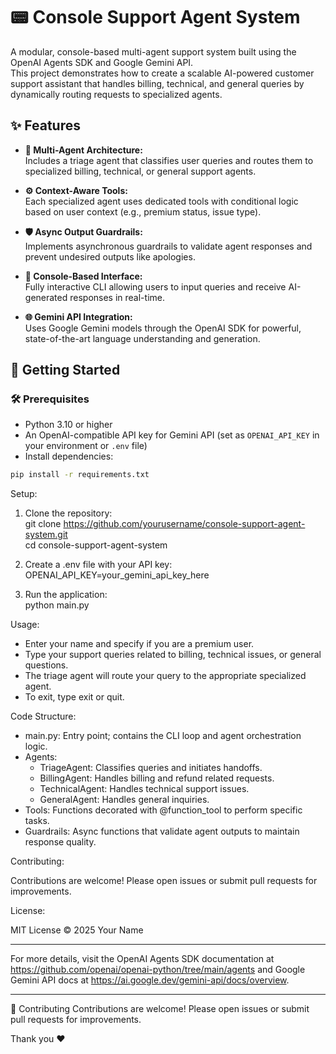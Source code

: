 # 📟 Console Support Agent System

A modular, console-based multi-agent support system built using the OpenAI Agents SDK and Google Gemini API.  
This project demonstrates how to create a scalable AI-powered customer support assistant that handles billing, technical, and general queries by dynamically routing requests to specialized agents.

## ✨ Features

- **🤖 Multi-Agent Architecture:**  
  Includes a triage agent that classifies user queries and routes them to specialized billing, technical, or general support agents.

- **⚙️ Context-Aware Tools:**  
  Each specialized agent uses dedicated tools with conditional logic based on user context (e.g., premium status, issue type).

- **🛡 Async Output Guardrails:**  
  Implements asynchronous guardrails to validate agent responses and prevent undesired outputs like apologies.

- **💬 Console-Based Interface:**  
  Fully interactive CLI allowing users to input queries and receive AI-generated responses in real-time.

- **🌐 Gemini API Integration:**  
  Uses Google Gemini models through the OpenAI SDK for powerful, state-of-the-art language understanding and generation.

## 🚀 Getting Started

### 🛠 Prerequisites

- Python 3.10 or higher  
- An OpenAI-compatible API key for Gemini API (set as `OPENAI_API_KEY` in your environment or `.env` file)  
- Install dependencies:

```bash
pip install -r requirements.txt
```
Setup:

1. Clone the repository:  
   git clone https://github.com/yourusername/console-support-agent-system.git  
   cd console-support-agent-system

2. Create a .env file with your API key:  
   OPENAI_API_KEY=your_gemini_api_key_here

3. Run the application:  
   python main.py

Usage:

- Enter your name and specify if you are a premium user.  
- Type your support queries related to billing, technical issues, or general questions.  
- The triage agent will route your query to the appropriate specialized agent.  
- To exit, type exit or quit.

Code Structure:

- main.py: Entry point; contains the CLI loop and agent orchestration logic.  
- Agents:
  - TriageAgent: Classifies queries and initiates handoffs.  
  - BillingAgent: Handles billing and refund related requests.  
  - TechnicalAgent: Handles technical support issues.  
  - GeneralAgent: Handles general inquiries.  
- Tools: Functions decorated with @function_tool to perform specific tasks.  
- Guardrails: Async functions that validate agent outputs to maintain response quality.

Contributing:

Contributions are welcome! Please open issues or submit pull requests for improvements.

License:

MIT License © 2025 Your Name

---

For more details, visit the OpenAI Agents SDK documentation at https://github.com/openai/openai-python/tree/main/agents and Google Gemini API docs at https://ai.google.dev/gemini-api/docs/overview.

---
🤝 Contributing
Contributions are welcome! Please open issues or submit pull requests for improvements.

Thank you ❤

